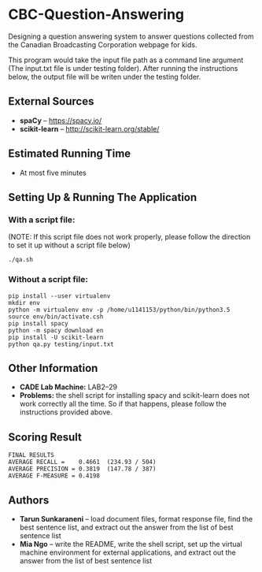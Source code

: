 # CBC-Question-Answering
Designing a question answering system to answer questions collected from the Canadian Broadcasting Corporation webpage for kids.

This program would take the input file path as a command line argument (The input.txt file is under testing folder). After running the instructions below, the output file will be writen under the testing folder.

## External Sources
* **spaCy** – https://spacy.io/
* **scikit-learn** – http://scikit-learn.org/stable/

## Estimated Running Time
* At most five minutes 

## Setting Up & Running The Application
### With a script file: 
(NOTE: If this script file does not work properly, please follow the direction to set it up without a script file below)

``./qa.sh``

### Without a script file: 
````
pip install --user virtualenv
mkdir env
python -m virtualenv env -p /home/u1141153/python/bin/python3.5
source env/bin/activate.csh
pip install spacy
python -m spacy download en
pip install -U scikit-learn
python qa.py testing/input.txt
````

## Other Information
* **CADE Lab Machine:** LAB2–29
* **Problems:** the shell script for installing spacy and scikit-learn does not work correctly all the time. So if that happens, please follow the instructions provided above.

## Scoring Result
````
FINAL RESULTS
AVERAGE RECALL =    0.4661  (234.93 / 504)
AVERAGE PRECISION = 0.3819  (147.78 / 387)
AVERAGE F-MEASURE = 0.4198
````


## Authors
* **Tarun Sunkaraneni** – load document files, format response file, find the best sentence list, and extract out the answer from the list of best sentence list
* **Mia Ngo** – write the README, write the shell script, set up the virtual machine environment for external applications, and extract out the answer from the list of best sentence list

